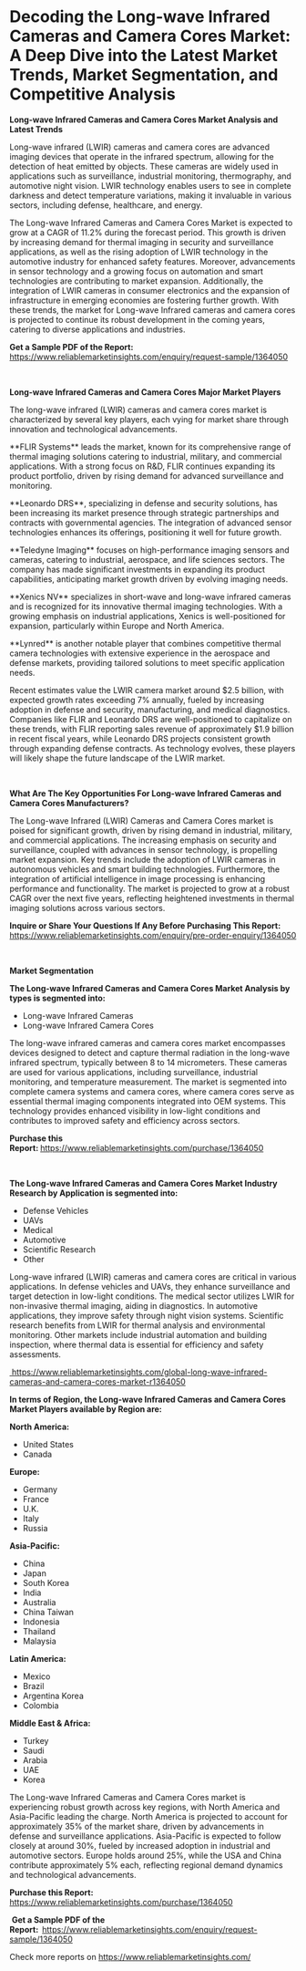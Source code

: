 <p><h1>Decoding the Long-wave Infrared Cameras and Camera Cores Market: A Deep Dive into the Latest Market Trends, Market Segmentation, and Competitive Analysis</h1></p><p><strong>Long-wave Infrared Cameras and Camera Cores Market Analysis and Latest Trends</strong></p>
<p><p>Long-wave infrared (LWIR) cameras and camera cores are advanced imaging devices that operate in the infrared spectrum, allowing for the detection of heat emitted by objects. These cameras are widely used in applications such as surveillance, industrial monitoring, thermography, and automotive night vision. LWIR technology enables users to see in complete darkness and detect temperature variations, making it invaluable in various sectors, including defense, healthcare, and energy.</p><p>The Long-wave Infrared Cameras and Camera Cores Market is expected to grow at a CAGR of 11.2% during the forecast period. This growth is driven by increasing demand for thermal imaging in security and surveillance applications, as well as the rising adoption of LWIR technology in the automotive industry for enhanced safety features. Moreover, advancements in sensor technology and a growing focus on automation and smart technologies are contributing to market expansion. Additionally, the integration of LWIR cameras in consumer electronics and the expansion of infrastructure in emerging economies are fostering further growth. With these trends, the market for Long-wave Infrared cameras and camera cores is projected to continue its robust development in the coming years, catering to diverse applications and industries.</p></p>
<p><strong>Get a Sample PDF of the Report:&nbsp;</strong> <a href="https://www.reliablemarketinsights.com/enquiry/request-sample/1364050?utm_campaign=3540&utm_medium=2&utm_source=Github&utm_content=ia&utm_term=12042025&utm_id=long-wave-infrared-cameras-and-camera-cores">https://www.reliablemarketinsights.com/enquiry/request-sample/1364050</a></p>
<p>&nbsp;</p>
<p><strong>Long-wave Infrared Cameras and Camera Cores Major Market Players</strong></p>
<p><p>The long-wave infrared (LWIR) cameras and camera cores market is characterized by several key players, each vying for market share through innovation and technological advancements. </p><p>**FLIR Systems** leads the market, known for its comprehensive range of thermal imaging solutions catering to industrial, military, and commercial applications. With a strong focus on R&D, FLIR continues expanding its product portfolio, driven by rising demand for advanced surveillance and monitoring.</p><p>**Leonardo DRS**, specializing in defense and security solutions, has been increasing its market presence through strategic partnerships and contracts with governmental agencies. The integration of advanced sensor technologies enhances its offerings, positioning it well for future growth.</p><p>**Teledyne Imaging** focuses on high-performance imaging sensors and cameras, catering to industrial, aerospace, and life sciences sectors. The company has made significant investments in expanding its product capabilities, anticipating market growth driven by evolving imaging needs.</p><p>**Xenics NV** specializes in short-wave and long-wave infrared cameras and is recognized for its innovative thermal imaging technologies. With a growing emphasis on industrial applications, Xenics is well-positioned for expansion, particularly within Europe and North America.</p><p>**Lynred** is another notable player that combines competitive thermal camera technologies with extensive experience in the aerospace and defense markets, providing tailored solutions to meet specific application needs.</p><p>Recent estimates value the LWIR camera market around $2.5 billion, with expected growth rates exceeding 7% annually, fueled by increasing adoption in defense and security, manufacturing, and medical diagnostics. Companies like FLIR and Leonardo DRS are well-positioned to capitalize on these trends, with FLIR reporting sales revenue of approximately $1.9 billion in recent fiscal years, while Leonardo DRS projects consistent growth through expanding defense contracts. As technology evolves, these players will likely shape the future landscape of the LWIR market.</p></p>
<p>&nbsp;</p>
<p><strong>What Are The Key Opportunities For Long-wave Infrared Cameras and Camera Cores Manufacturers?</strong></p>
<p><p>The Long-wave Infrared (LWIR) Cameras and Camera Cores market is poised for significant growth, driven by rising demand in industrial, military, and commercial applications. The increasing emphasis on security and surveillance, coupled with advances in sensor technology, is propelling market expansion. Key trends include the adoption of LWIR cameras in autonomous vehicles and smart building technologies. Furthermore, the integration of artificial intelligence in image processing is enhancing performance and functionality. The market is projected to grow at a robust CAGR over the next five years, reflecting heightened investments in thermal imaging solutions across various sectors.</p></p>
<p><strong>Inquire or Share Your Questions If Any Before Purchasing This Report:</strong> <a href="https://www.reliablemarketinsights.com/enquiry/pre-order-enquiry/1364050?utm_campaign=3540&utm_medium=2&utm_source=Github&utm_content=ia&utm_term=12042025&utm_id=long-wave-infrared-cameras-and-camera-cores">https://www.reliablemarketinsights.com/enquiry/pre-order-enquiry/1364050</a></p>
<p>&nbsp;</p>
<p><strong>Market Segmentation</strong></p>
<p><strong>The Long-wave Infrared Cameras and Camera Cores Market Analysis by types is segmented into:</strong></p>
<p><ul><li>Long-wave Infrared Cameras</li><li>Long-wave Infrared Camera Cores</li></ul></p>
<p><p>The long-wave infrared cameras and camera cores market encompasses devices designed to detect and capture thermal radiation in the long-wave infrared spectrum, typically between 8 to 14 micrometers. These cameras are used for various applications, including surveillance, industrial monitoring, and temperature measurement. The market is segmented into complete camera systems and camera cores, where camera cores serve as essential thermal imaging components integrated into OEM systems. This technology provides enhanced visibility in low-light conditions and contributes to improved safety and efficiency across sectors.</p></p>
<p><strong>Purchase this Report:&nbsp;</strong><a href="https://www.reliablemarketinsights.com/purchase/1364050?utm_campaign=3540&utm_medium=2&utm_source=Github&utm_content=ia&utm_term=12042025&utm_id=long-wave-infrared-cameras-and-camera-cores">https://www.reliablemarketinsights.com/purchase/1364050</a></p>
<p>&nbsp;</p>
<p><strong>The Long-wave Infrared Cameras and Camera Cores Market Industry Research by Application is segmented into:</strong></p>
<p><ul><li>Defense Vehicles</li><li>UAVs</li><li>Medical</li><li>Automotive</li><li>Scientific Research</li><li>Other</li></ul></p>
<p><p>Long-wave infrared (LWIR) cameras and camera cores are critical in various applications. In defense vehicles and UAVs, they enhance surveillance and target detection in low-light conditions. The medical sector utilizes LWIR for non-invasive thermal imaging, aiding in diagnostics. In automotive applications, they improve safety through night vision systems. Scientific research benefits from LWIR for thermal analysis and environmental monitoring. Other markets include industrial automation and building inspection, where thermal data is essential for efficiency and safety assessments.</p></p>
<p><a href="https://www.reliablemarketinsights.com/global-long-wave-infrared-cameras-and-camera-cores-market-r1364050?utm_campaign=3540&utm_medium=2&utm_source=Github&utm_content=ia&utm_term=12042025&utm_id=long-wave-infrared-cameras-and-camera-cores">&nbsp;https://www.reliablemarketinsights.com/global-long-wave-infrared-cameras-and-camera-cores-market-r1364050</a></p>
<p><strong>In terms of Region, the Long-wave Infrared Cameras and Camera Cores Market Players available by Region are:</strong></p>
<p>
    <p> <strong> North America: </strong>
        <ul>
            <li>United States</li>
            <li>Canada</li>
        </ul>
        </p> 
    <p> <strong> Europe: </strong>
        <ul>
            <li>Germany</li>
            <li>France</li>
            <li>U.K.</li>
            <li>Italy</li>
            <li>Russia</li>
        </ul>
        </p> 
    <p> <strong> Asia-Pacific: </strong>
        <ul>
            <li>China</li>
            <li>Japan</li>
            <li>South Korea</li>
            <li>India</li>
            <li>Australia</li>
            <li>China Taiwan</li>
            <li>Indonesia</li>
            <li>Thailand</li>
            <li>Malaysia</li>
        </ul>
        </p> 
    <p> <strong> Latin America: </strong>
        <ul>
            <li>Mexico</li>
            <li>Brazil</li>
            <li>Argentina Korea</li>
            <li>Colombia</li>
        </ul>
        </p> 
    <p> <strong> Middle East & Africa: </strong>
        <ul>
            <li>Turkey</li>
            <li>Saudi</li>
            <li>Arabia</li>
            <li>UAE</li>
            <li>Korea</li>
        </ul>
    </p>
    </p>
<p><p>The Long-wave Infrared Cameras and Camera Cores market is experiencing robust growth across key regions, with North America and Asia-Pacific leading the charge. North America is projected to account for approximately 35% of the market share, driven by advancements in defense and surveillance applications. Asia-Pacific is expected to follow closely at around 30%, fueled by increased adoption in industrial and automotive sectors. Europe holds around 25%, while the USA and China contribute approximately 5% each, reflecting regional demand dynamics and technological advancements.</p></p>
<p><strong>Purchase this Report: </strong><a href="https://www.reliablemarketinsights.com/purchase/1364050?utm_campaign=3540&utm_medium=2&utm_source=Github&utm_content=ia&utm_term=12042025&utm_id=long-wave-infrared-cameras-and-camera-cores">https://www.reliablemarketinsights.com/purchase/1364050</a></p>
<p>&nbsp;<strong>Get a Sample PDF of the Report:&nbsp;&nbsp;</strong><a href="https://www.reliablemarketinsights.com/enquiry/request-sample/1364050?utm_campaign=3540&utm_medium=2&utm_source=Github&utm_content=ia&utm_term=12042025&utm_id=long-wave-infrared-cameras-and-camera-cores">https://www.reliablemarketinsights.com/enquiry/request-sample/1364050</a></p>
<p><strong></strong></p>
<p>Check more reports on <a href="https://www.reliablemarketinsights.com/?utm_campaign=3540&utm_medium=2&utm_source=Github&utm_content=ia&utm_term=12042025&utm_id=long-wave-infrared-cameras-and-camera-cores">https://www.reliablemarketinsights.com/</a></p>